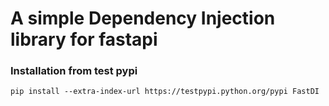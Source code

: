 # A simple Dependency Injection library for fastapi

### Installation from test pypi

```shell
pip install --extra-index-url https://testpypi.python.org/pypi FastDI
```